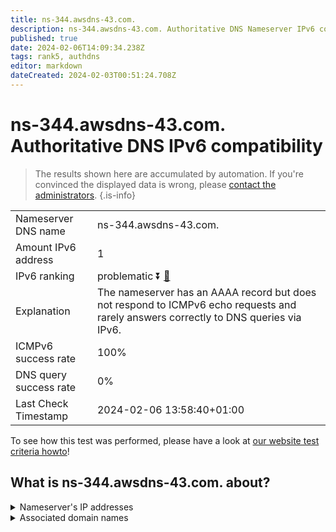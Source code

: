 ```yaml
---
title: ns-344.awsdns-43.com.
description: ns-344.awsdns-43.com. Authoritative DNS Nameserver IPv6 compatibility
published: true
date: 2024-02-06T14:09:34.238Z
tags: rank5, authdns
editor: markdown
dateCreated: 2024-02-03T00:51:24.708Z
---
```


# ns-344.awsdns-43.com. Authoritative DNS IPv6 compatibility

> The results shown here are accumulated by automation. If you're convinced the displayed data is wrong, please [contact the administrators](/howto/chat). 
{.is-info}




|   |   |
| - | - |
| Nameserver DNS name | ns-344.awsdns-43.com.
| Amount IPv6 address | 1
| IPv6 ranking | problematic :arrow_double_down: [🔗](/howto/ranking) |
| Explanation | The nameserver has an AAAA record but does not respond to ICMPv6 echo requests and rarely answers correctly to DNS queries via IPv6. |
| ICMPv6 success rate | 100%|
| DNS query success rate | 0% |
| Last Check Timestamp | 2024-02-06 13:58:40+01:00 |

To see how this test was performed, please have a look at [our website test criteria howto](/howto/testcriteria/authdns)!


## What is ns-344.awsdns-43.com. about?




<details>
<summary>Nameserver's IP addresses</summary>

2600:9000:5301:5800::1

</details>



<details>
<summary>Associated domain names</summary>

www.quora.com

</details>
